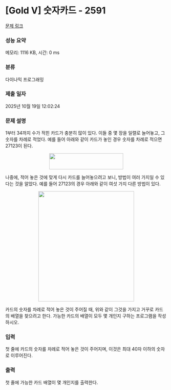 # [Gold V] 숫자카드 - 2591 

[문제 링크](https://www.acmicpc.net/problem/2591) 

### 성능 요약

메모리: 1116 KB, 시간: 0 ms

### 분류

다이나믹 프로그래밍

### 제출 일자

2025년 10월 19일 12:02:24

### 문제 설명

<p>1부터 34까지 수가 적힌 카드가 충분히 많이 있다. 이들 중 몇 장을 일렬로 늘어놓고, 그 숫자를 차례로 적었다. 예를 들어 아래와 같이 카드가 놓인 경우 숫자를 차례로 적으면 27123이 된다.</p>

<p style="text-align: center;"><img alt="" src="https://upload.acmicpc.net/b38581e3-c174-4675-bce2-796b0beb989b/-/preview/" style="width: 231px; height: 50px;"></p>

<p>나중에, 적어 놓은 것에 맞게 다시 카드를 늘어놓으려고 보니, 방법이 여러 가지일 수 있다는 것을 알았다. 예를 들어 27123의 경우 아래와 같이 여섯 가지 다른 방법이 있다.</p>

<p style="text-align: center;"><img alt="" src="https://upload.acmicpc.net/23d68675-e8dd-46c3-badc-8eaa0a86cc6f/-/preview/" style="width: 299px; height: 343px;"></p>

<p>카드의 숫자를 차례로 적어 놓은 것이 주어질 때, 위와 같이 그것을 가지고 거꾸로 카드의 배열을 찾으려고 한다. 가능한 카드의 배열이 모두 몇 개인지 구하는 프로그램을 작성하시오.</p>

### 입력 

 <p>첫 줄에 카드의 숫자를 차례로 적어 놓은 것이 주어지며, 이것은 최대 40자 이하의 숫자로 이루어진다.</p>

### 출력 

 <p>첫 줄에 가능한 카드 배열이 몇 개인지를 출력한다.</p>

